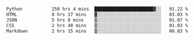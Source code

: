 <!--START_SECTION:waka-->

```txt
Python           250 hrs 4 mins  ██████████████████████▓░░   91.22 %
HTML             8 hrs 17 mins   ▓░░░░░░░░░░░░░░░░░░░░░░░░   03.03 %
JSON             5 hrs 8 mins    ▒░░░░░░░░░░░░░░░░░░░░░░░░   01.87 %
CSS              2 hrs 48 mins   ▒░░░░░░░░░░░░░░░░░░░░░░░░   01.03 %
Markdown         2 hrs 15 mins   ▒░░░░░░░░░░░░░░░░░░░░░░░░   00.83 %
```

<!--END_SECTION:waka-->
